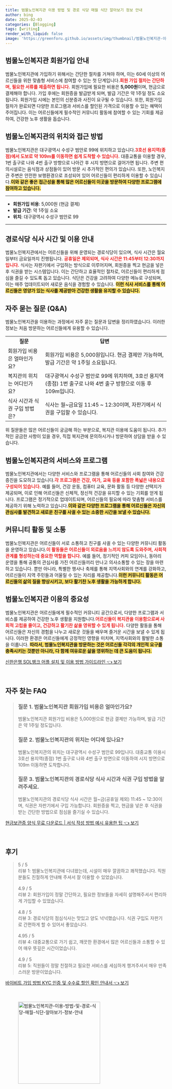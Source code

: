 ```yaml
---
title: 범물노인복지관 이용 방법 및 경로 식당 매월 식단 알아보기 정보 안내
author: bing
date: 2025-02-03
categories: [Blogging]
tags: [writing]
render_with_liquid: false
image: 'https://greenforu.github.io/assets/img/thumbnail/범물노인복지관-이용-방법-및-경로-식당-매월-식단-알아보기-정보-안내.webp'
---
```



<h2 id='회원가입 방법'>범물노인복지관 회원가입 안내</h2>

<p>범물노인복지관에 가입하기 위해서는 간단한 절차를 거쳐야 하며, 이는 60세 이상의 어르신들을 위한 맞춤형 서비스에 참여할 수 있는 첫 단계입니다.<b><span style="color: #ee2323;">회원 가입 절차는 간단하며, 필요한 서류를 제출하면 됩니다.</span></b> 회원가입에 필요한 비용은 <b>5,000원</b>이며, 현금으로 결제해야 합니다. 가입 후에는 회원증을 발급받게 되며, 발급 기간은 약 1주일 정도 소요됩니다. 회원가입 시에는 본인의 신분증과 사진이 요구될 수 있습니다. 또한, 회원가입 절차가 완료되면 다양한 프로그램과 서비스를 할인된 가격으로 이용할 수 있는 혜택이 주어집니다. 이는 어르신들에게 필수적인 커뮤니티 활동에 참여할 수 있는 기회를 제공하여, 건강한 노후 생활을 돕습니다.</p>

<h2 id='위치 및 교통편'>범물노인복지관의 위치와 접근 방법</h2>

<p>범물노인복지관은 대구광역시 수성구 범안로 99에 위치하고 있습니다.<b><span style="color: #ee2323;">3호선 용지역(종점)에서 도보로 약 109m를 이동하면 쉽게 도착할 수 있습니다.</span></b> 대중교통을 이용할 경우, 1번 출구로 나와 4번 출구 방향으로 나아간 후 시지 방면으로 걸어가면 됩니다. 주변 편의시설로는 음식점과 상점들이 있어 방문 시 추가적인 편의가 있습니다. 또한, 노인복지관 주변은 안전한 보행환경으로 조성되어 있어 어르신들이 편리하게 이용할 수 있습니다.<b><span style="background-color: #ffe066;">이와 같은 좋은 접근성을 통해 많은 어르신들이 이곳을 방문하여 다양한 프로그램에 참여하고 있습니다.</span></b></p>

<hr />

<ul>
    <li><b>회원가입 비용</b>: 5,000원 (현금 결제)</li>
    <li><b>발급 기간</b>: 약 1주일 소요</li>
    <li><b>위치</b>: 대구광역시 수성구 범안로 99</li>
</ul>

<hr />

<h2 id='식사 시간 및 이용 방법'>경로식당 식사 시간 및 이용 안내</h2>

<p>범물노인복지관에서는 어르신들을 위해 운영되는 경로식당이 있으며, 식사 시간은 월요일부터 금요일까지 진행됩니다. <b><span style="color: #ee2323;">공휴일은 제외되며, 식사 시간은 11:45부터 12:30까지입니다.</span></b> 식사는 자판기에서 구입하는 방식으로 이루어지며, 회원증을 찍고 현금을 넣은 후 식권을 받는 시스템입니다. 이는 간단하고 효율적인 절차로, 어르신들이 편리하게 점심을 즐길 수 있도록 돕고 있습니다. 식단은 건강을 고려하여 다양한 메뉴로 구성되며, 이는 매주 업데이트되어 새로운 음식을 경험할 수 있습니다. <b><span style="background-color: #ffe066;">이런 식사 서비스를 통해 어르신들은 영양가 있는 식사를 제공받아 건강한 생활을 유지할 수 있습니다.</span></b></p>

<h2 id='자주 묻는 질문'>자주 묻는 질문 (Q&A)</h2>

<p>범물노인복지관을 이용하는 과정에서 자주 묻는 질문과 답변을 정리하였습니다. 이러한 정보는 처음 방문하는 어르신들에게 유용할 수 있습니다.</p>

<table>
    <tr>
        <td style="text-align: center; height: 17px;"><b>질문</b></td>
        <td style="text-align: center; height: 17px;"><b>답변</b></td>
    </tr>
    <tr>
        <td>회원가입 비용은 얼마인가요?</td>
        <td>회원가입 비용은 5,000원입니다. 현금 결제만 가능하며, 발급 기간은 약 1주일 소요됩니다.</td>
    </tr>
    <tr>
        <td>복지관의 위치는 어디인가요?</td>
        <td>대구광역시 수성구 범안로 99에 위치하며, 3호선 용지역(종점) 1번 출구로 나와 4번 출구 방향으로 이동 후 109m입니다.</td>
    </tr>
    <tr>
        <td>식사 시간과 식권 구입 방법은?</td>
        <td>식사는 월~금요일 11:45 ~ 12:30이며, 자판기에서 식권을 구입할 수 있습니다.</td>
    </tr>
</table>

<p>위 질문들은 많은 어르신들이 궁금해 하는 부분으로, 복지관 이용에 도움이 됩니다. 추가적인 궁금한 사항이 있을 경우, 직접 복지관에 문의하시거나 방문하여 상담을 받을 수 있습니다.</p>

<h2 id='서비스 및 프로그램'>범물노인복지관의 서비스와 프로그램</h2>

<p>범물노인복지관에서는 다양한 서비스와 프로그램을 통해 어르신들의 사회 참여와 건강 증진을 도모하고 있습니다.<b><span style="color: #ee2323;">각 프로그램은 건강, 여가, 교육 등을 포함한 폭넓은 내용으로 구성되어 있습니다.</span></b> 예를 들어, 건강 운동, 컴퓨터 교육, 문화 활동 등 다양한 선택지가 제공되며, 이로 인해 어르신들은 신체적, 정신적 건강을 유지할 수 있는 기회를 얻게 됩니다. 프로그램은 정기적으로 업데이트되며, 어르신들의 필요에 따라 맞춤형 서비스를 제공하기 위해 노력하고 있습니다.<b><span style="background-color: #ffe066;">이와 같은 다양한 프로그램을 통해 어르신들은 자신의 관심사를 발견하고 새로운 친구를 사귈 수 있는 소중한 시간을 보낼 수 있습니다.</span></b></p>

<h2 id='커뮤니티 활동'>커뮤니티 활동 및 소통</h2>

<p>범물노인복지관은 어르신들이 서로 소통하고 친구를 사귈 수 있는 다양한 커뮤니티 활동을 운영하고 있습니다.<b><span style="color: #ee2323;">이 활동들은 어르신들이 외로움을 느끼지 않도록 도와주며, 사회적 관계를 형성하는데 중요한 역할을 합니다.</span></b> 예를 들어, 정기적인 커피 모임이나, 동아리 운영을 통해 공통의 관심사를 가진 어르신들끼리 만나고 의사소통할 수 있는 장을 마련하고 있습니다. 뿐만 아니라, 특별한 행사나 축제를 통해 지역사회와의 연계를 강화하고, 어르신들이 지역 주민들과 어울릴 수 있는 자리를 제공합니다.<b><span style="background-color: #ffe066;">이런 커뮤니티 활동은 어르신들의 삶의 질을 향상시키고, 보다 활기찬 노후 생활을 가능하게 합니다.</span></b></p>

<h2 id='마무리'>범물노인복지관 이용의 중요성</h2>

<p>범물노인복지관은 어르신들에게 필수적인 커뮤니티 공간으로서, 다양한 프로그램과 서비스를 제공하여 건강한 노후 생활을 지원합니다.<b><span style="color: #ee2323;">어르신들이 복지관을 이용함으로써 사회적 고립을 줄이고, 건강하고 활기찬 삶을 영위할 수 있게 됩니다.</span></b> 다양한 활동을 통해 어르신들은 자신의 경험을 나누고 새로운 것들을 배우며 즐거운 시간을 보낼 수 있게 됩니다. 이러한 환경은 어르신들에게 긍정적인 영향을 미치며, 지역사회와의 활발한 소통을 이룹니다. <b><span style="background-color: #ffe066;">따라서, 범물노인복지관을 방문하는 것은 어르신들 각각의 개인적 요구를 충족시키는 것뿐만 아니라, 다 함께 여유로운 삶을 영위하는 데 큰 도움이 됩니다.</span></b></p>


<p><a class="click-button" title="신한은행 SOL뱅크 어플 설치 및 이용 방법 가이드라인" href="https://greenforu.github.io/posts/%EC%8B%A0%ED%95%9C%EC%9D%80%ED%96%89-SOL%EB%B1%85%ED%81%AC-%EC%96%B4%ED%94%8C-%EC%84%A4%EC%B9%98-%EB%B0%8F-%EC%9D%B4%EC%9A%A9-%EB%B0%A9%EB%B2%95-%EA%B0%80%EC%9D%B4%EB%93%9C%EB%9D%BC%EC%9D%B8/" rel="dofollow">신한은행 SOL뱅크 어플 설치 및 이용 방법 가이드라인 👈 보기</a></p><br>
<h2 id='자주_찾는_FAQ'>자주 찾는 FAQ</h2>
<div itemscope="" itemtype="https://schema.org/FAQPage"> 
<blockquote> 
<div itemscope="" itemprop="mainEntity" itemtype="https://schema.org/Question"> 
<h3 itemprop="name">질문 1. 범물노인복지관 회원가입 비용은 얼마인가요?</h3> 
<div itemscope="" itemprop="acceptedAnswer" itemtype="https://schema.org/Answer"> 
<span itemprop="text"> 
<p>범물노인복지관 회원가입 비용은 5,000원으로 현금 결제만 가능하며, 발급 기간은 약 1주일 정도입니다.</p> 
</span> 
</div> 
</div> 

<div itemscope="" itemprop="mainEntity" itemtype="https://schema.org/Question"> 
<h3 itemprop="name">질문 2. 범물노인복지관의 위치는 어디에 있나요?</h3> 
<div itemscope="" itemprop="acceptedAnswer" itemtype="https://schema.org/Answer"> 
<span itemprop="text"> 
<p>범물노인복지관의 위치는 대구광역시 수성구 범안로 99입니다. 대중교통 이용시 3호선 용지역(종점) 1번 출구로 나와 4번 출구 방면으로 이동하여 시지 방면으로 109m 이동하면 도착합니다.</p> 
</span> 
</div> 
</div> 

<div itemscope="" itemprop="mainEntity" itemtype="https://schema.org/Question"> 
<h3 itemprop="name">질문 3. 범물노인복지관의 경로식당 식사 시간과 식권 구입 방법을 알려주세요.</h3> 
<div itemscope="" itemprop="acceptedAnswer" itemtype="https://schema.org/Answer"> 
<span itemprop="text"> 
<p>범물노인복지관의 경로식당 식사 시간은 월~금(공휴일 제외) 11:45 ~ 12:30이며, 식권은 자판기에서 구입 가능합니다. 회원증을 찍고, 현금을 넣은 후 식권을 받는 간단한 방법으로 점심을 즐기실 수 있습니다.</p> 
</span> 
</div> 
</div> 
</blockquote> 
</div>
<p><a class="click-button" title="현금보관증 양식 무료 다운로드 | 서식 작성 방법 예시 유용한 팁" href="https://greenforu.github.io/posts/%ED%98%84%EA%B8%88%EB%B3%B4%EA%B4%80%EC%A6%9D-%EC%96%91%EC%8B%9D-%EB%AC%B4%EB%A3%8C-%EB%8B%A4%EC%9A%B4%EB%A1%9C%EB%93%9C-%EC%84%9C%EC%8B%9D-%EC%9E%91%EC%84%B1-%EB%B0%A9%EB%B2%95-%EC%98%88%EC%8B%9C-%EC%9C%A0%EC%9A%A9%ED%95%9C-%ED%8C%81/" rel="dofollow">현금보관증 양식 무료 다운로드 | 서식 작성 방법 예시 유용한 팁 👈 보기</a></p><br>
<h2 id='후기'>후기</h2>
<div itemscope itemtype="https://schema.org/Product">
  <blockquote>
  <div itemprop="review" itemscope itemtype="https://schema.org/Review">
      <div itemprop="reviewRating" itemscope itemtype="https://schema.org/Rating"> <span itemprop="ratingValue">5</span> / <span itemprop="bestRating">5</span> </div>
      <span itemprop="reviewBody">리뷰 1: 범물노인복지관에 다녀왔는데, 시설이 매우 깔끔하고 쾌적했습니다. 직원분들도 친절하게 안내해 주셔서 잘 이용할 수 있었습니다.</span>
  </div>
  <br>
  <div itemprop="review" itemscope itemtype="https://schema.org/Review">
      <div itemprop="reviewRating" itemscope itemtype="https://schema.org/Rating"> <span itemprop="ratingValue">4.9</span> / <span itemprop="bestRating">5</span> </div>
      <span itemprop="reviewBody">리뷰 2: 회원가입이 정말 간단하고, 필요한 정보들을 자세히 설명해주셔서 편리하게 가입할 수 있었습니다.</span>
  </div>
  <br>
  <div itemprop="review" itemscope itemtype="https://schema.org/Review">
      <div itemprop="reviewRating" itemscope itemtype="https://schema.org/Rating"> <span itemprop="ratingValue">4.8</span> / <span itemprop="bestRating">5</span> </div>
      <span itemprop="reviewBody">리뷰 3: 경로식당의 점심식사는 맛있고 양도 넉넉했습니다. 식권 구입도 자판기로 간편하게 할 수 있어서 좋았습니다.</span>
  </div>
  <br>
  <div itemprop="review" itemscope itemtype="https://schema.org/Review">
      <div itemprop="reviewRating" itemscope itemtype="https://schema.org/Rating"> <span itemprop="ratingValue">4.95</span> / <span itemprop="bestRating">5</span> </div>
      <span itemprop="reviewBody">리뷰 4: 대중교통으로 가기 쉽고, 깨끗한 환경에서 많은 어르신들과 소통할 수 있어 매우 뜻깊은 시간이었습니다.</span>
  </div>
  <br>
  <div itemprop="review" itemscope itemtype="https://schema.org/Review">
      <div itemprop="reviewRating" itemscope itemtype="https://schema.org/Rating"> <span itemprop="ratingValue">4.9</span> / <span itemprop="bestRating">5</span> </div>
      <span itemprop="reviewBody">리뷰 5: 직원들이 정말 친절하고 필요한 서비스를 세심하게 챙겨주셔서 매우 만족스러운 방문이었습니다.</span>
  </div>
  </blockquote>
</div>
<p><a class="click-button" title="바이비트 가입 방법 KYC 인증 및 수수료 할인 확인 안내서" href="https://greenforu.github.io/posts/%EB%B0%94%EC%9D%B4%EB%B9%84%ED%8A%B8-%EA%B0%80%EC%9E%85-%EB%B0%A9%EB%B2%95-KYC-%EC%9D%B8%EC%A6%9D-%EB%B0%8F-%EC%88%98%EC%88%98%EB%A3%8C-%ED%95%A0%EC%9D%B8-%ED%99%95%EC%9D%B8-%EC%95%88%EB%82%B4%EC%84%9C/" rel="dofollow">바이비트 가입 방법 KYC 인증 및 수수료 할인 확인 안내서 👈 보기</a></p><br>
<figure class="image"><img src="https://greenforu.github.io/assets/img/thumbnail/범물노인복지관-이용-방법-및-경로-식당-매월-식단-알아보기-정보-안내.webp" alt="범물노인복지관-이용-방법-및-경로-식당-매월-식단-알아보기-정보-안내" width="256" height="256"></figure>